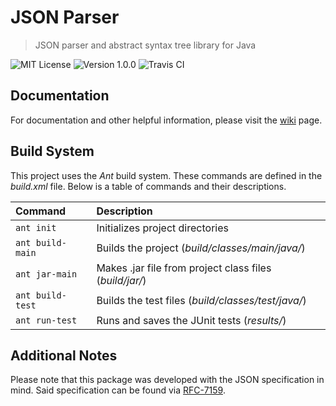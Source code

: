 # JSON Parser
> JSON parser and abstract syntax tree library for Java

![MIT License](https://img.shields.io/badge/License-MIT-lightgrey.svg?style=for-the-badge)
![Version 1.0.0](https://img.shields.io/badge/Version-1.0.0-lightgrey.svg?style=for-the-badge)
![Travis CI](https://img.shields.io/travis/null93/json-parser.svg?style=for-the-badge&colorB=9f9f9f)

## Documentation

For documentation and other helpful information, please visit the [wiki](/wiki) page.

## Build System

This project uses the *Ant* build system. These commands are defined in the _build.xml_ file.  Below is a table of commands and their descriptions.

| Command          | Description                                             |
| :--------------- | :------------------------------------------------------ |
| `ant init`       | Initializes project directories                         |
| `ant build-main` | Builds the project (_build/classes/main/java/_)         |
| `ant jar-main`   | Makes .jar file from project class files (_build/jar/_) |
| `ant build-test` | Builds the test files (_build/classes/test/java/_)      |
| `ant run-test`   | Runs and saves the JUnit tests (_results/_)             |

## Additional Notes

Please note that this package was developed with the JSON specification in mind.
Said specification can be found via [RFC-7159](https://tools.ietf.org/html/rfc7159).
